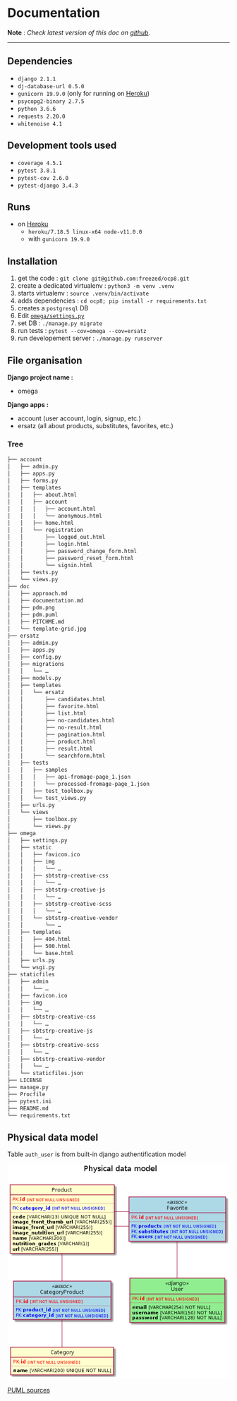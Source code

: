 Documentation
=============

**Note** : _Check latest version of this doc on [github][doc]._

---

## Dependencies

- `django 2.1.1`
- `dj-database-url 0.5.0`
- `gunicorn 19.9.0` (only for running on [Heroku][heroku])
- `psycopg2-binary 2.7.5`
- `python 3.6.6`
- `requests 2.20.0`
- `whitenoise 4.1`

## Development tools used

- `coverage 4.5.1`
- `pytest 3.8.1`
- `pytest-cov 2.6.0`
- `pytest-django 3.4.3`

## Runs

- on [Heroku][heroku]
    - `heroku/7.18.5 linux-x64 node-v11.0.0`
    - with `gunicorn 19.9.0`

## Installation

1. get the code : `git clone git@github.com:freezed/ocp8.git`
2. create a dedicated virtualenv : `python3 -m venv .venv`
3. starts virtualenv  : `source .venv/bin/activate`
4. adds dependencies : `cd ocp8; pip install -r requirements.txt`
5. creates a `postgresql` DB
6. Edit [`omega/settings.py`][settings]
7. set DB : `./manage.py migrate`
8. run tests : `pytest --cov=omega --cov=ersatz`
9. run developement server : `./manage.py runserver`

## File organisation

**Django project name :**

- omega

**Django apps :**

- account (user account, login, signup, etc.)
- ersatz (all about products, substitutes, favorites, etc.)

### Tree

    ├── account
    │   ├── admin.py
    │   ├── apps.py
    │   ├── forms.py
    │   ├── templates
    │   │   ├── about.html
    │   │   ├── account
    │   │   │   ├── account.html
    │   │   │   └── anonymous.html
    │   │   ├── home.html
    │   │   └── registration
    │   │       ├── logged_out.html
    │   │       ├── login.html
    │   │       ├── password_change_form.html
    │   │       ├── password_reset_form.html
    │   │       └── signin.html
    │   ├── tests.py
    │   └── views.py
    ├── doc
    │   ├── approach.md
    │   ├── documentation.md
    │   ├── pdm.png
    │   ├── pdm.puml
    │   ├── PITCHME.md
    │   └── template-grid.jpg
    ├── ersatz
    │   ├── admin.py
    │   ├── apps.py
    │   ├── config.py
    │   ├── migrations
    │   │   └── …
    │   ├── models.py
    │   ├── templates
    │   │   └── ersatz
    │   │       ├── candidates.html
    │   │       ├── favorite.html
    │   │       ├── list.html
    │   │       ├── no-candidates.html
    │   │       ├── no-result.html
    │   │       ├── pagination.html
    │   │       ├── product.html
    │   │       ├── result.html
    │   │       └── searchform.html
    │   ├── tests
    │   │   ├── samples
    │   │   │   ├── api-fromage-page_1.json
    │   │   │   └── processed-fromage-page_1.json
    │   │   ├── test_toolbox.py
    │   │   └── test_views.py
    │   ├── urls.py
    │   └── views
    │       ├── toolbox.py
    │       └── views.py
    ├── omega
    │   ├── settings.py
    │   ├── static
    │   │   ├── favicon.ico
    │   │   ├── img
    │   │   │   └── …
    │   │   ├── sbtstrp-creative-css
    │   │   │   └── …
    │   │   ├── sbtstrp-creative-js
    │   │   │   └── …
    │   │   ├── sbtstrp-creative-scss
    │   │   │   └── …
    │   │   └── sbtstrp-creative-vendor
    │   │       └── …
    │   ├── templates
    │   │   ├── 404.html
    │   │   ├── 500.html
    │   │   └── base.html
    │   ├── urls.py
    │   └── wsgi.py
    ├── staticfiles
    │   ├── admin
    │   │   └── …
    │   ├── favicon.ico
    │   ├── img
    │   │   └── …
    │   ├── sbtstrp-creative-css
    │   │   └── …
    │   ├── sbtstrp-creative-js
    │   │   └── …
    │   ├── sbtstrp-creative-scss
    │   │   └── …
    │   ├── sbtstrp-creative-vendor
    │   │   └── …
    │   └── staticfiles.json
    ├── LICENSE
    ├── manage.py
    ├── Procfile
    ├── pytest.ini
    ├── README.md
    └── requirements.txt

## Physical data model

Table `auth_user` is from built-in django authentification model

![PMD image](https://raw.githubusercontent.com/freezed/ocp8/v0.3/doc/pdm.png)

[PUML sources](https://github.com/freezed/ocp8/blob/v0.3/doc/pdm.puml)


[doc]: https://github.com/freezed/ocp8/blob/v0.3/doc/documentation.md
[heroku]: https://heroku.com
[settings]: https://github.com/freezed/ocp8/blob/v0.3/omega/settings.py#L84
